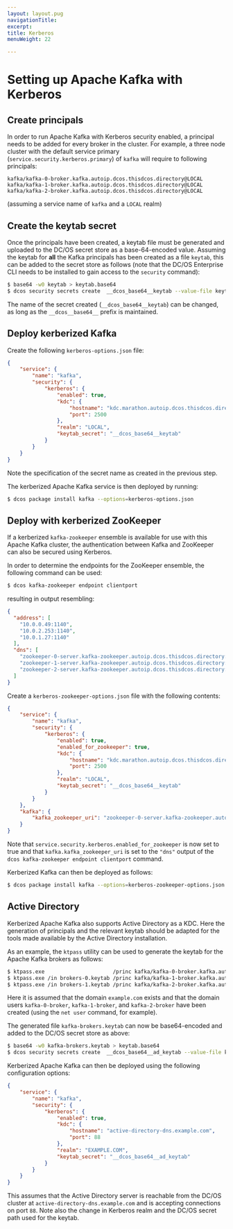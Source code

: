 ```yaml
---
layout: layout.pug
navigationTitle:
excerpt:
title: Kerberos
menuWeight: 22

---
```


<!-- This source repo for this topic is https://github.com/mesosphere/dcos-commons -->


# Setting up Apache Kafka with Kerberos

## Create principals

In order to run Apache Kafka with Kerberos security enabled, a principal needs to be added for every broker in the cluster. For example, a three node cluster with the default service primary (`service.security.kerberos.primary`) of `kafka` will require to following principals:
```
kafka/kafka-0-broker.kafka.autoip.dcos.thisdcos.directory@LOCAL
kafka/kafka-1-broker.kafka.autoip.dcos.thisdcos.directory@LOCAL
kafka/kafka-2-broker.kafka.autoip.dcos.thisdcos.directory@LOCAL
```
(assuming a service name of `kafka` and a `LOCAL` realm)

## Create the keytab secret

Once the principals have been created, a keytab file must be generated and uploaded to the DC/OS secret store as a base-64-encoded value. Assuming the keytab for **all** the Kafka principals has been created as a file `keytab`, this can be added to the secret store as follows (note that the DC/OS Enterprise CLI needs to be installed to gain access to the `security` command):
```bash
$ base64 -w0 keytab > keytab.base64
$ dcos security secrets create  __dcos_base64__keytab --value-file keytab.base64
```

The name of the secret created (`__dcos_base64__keytab`) can be changed, as long as the `__dcos__base64__` prefix is maintained.

## Deploy kerberized Kafka

Create the following `kerberos-options.json` file:
```json
{
    "service": {
        "name": "kafka",
        "security": {
            "kerberos": {
                "enabled": true,
                "kdc": {
                    "hostname": "kdc.marathon.autoip.dcos.thisdcos.directory",
                    "port": 2500
                },
                "realm": "LOCAL",
                "keytab_secret": "__dcos_base64__keytab"
            }
        }
    }
}
```
Note the specification of the secret name as created in the previous step.

The kerberized Apache Kafka service is then deployed by running:
```bash
$ dcos package install kafka --options=kerberos-options.json
```

## Deploy with kerberized ZooKeeper

If a kerberized `kafka-zookeeper` ensemble is available for use with this Apache Kafka cluster, the authentication between Kafka and ZooKeeper can also be secured using Kerberos.

In order to determine the endpoints for the ZooKeeper ensemble, the following command can be used:
```bash
$ dcos kafka-zookeeper endpoint clientport
```
resulting in output resembling:
```json
{
  "address": [
    "10.0.0.49:1140",
    "10.0.2.253:1140",
    "10.0.1.27:1140"
  ],
  "dns": [
    "zookeeper-0-server.kafka-zookeeper.autoip.dcos.thisdcos.directory:1140",
    "zookeeper-1-server.kafka-zookeeper.autoip.dcos.thisdcos.directory:1140",
    "zookeeper-2-server.kafka-zookeeper.autoip.dcos.thisdcos.directory:1140"
  ]
}
```

Create a `kerberos-zookeeper-options.json` file with the following contents:
```json
{
    "service": {
        "name": "kafka",
        "security": {
            "kerberos": {
                "enabled": true,
                "enabled_for_zookeeper": true,
                "kdc": {
                    "hostname": "kdc.marathon.autoip.dcos.thisdcos.directory",
                    "port": 2500
                },
                "realm": "LOCAL",
                "keytab_secret": "__dcos_base64__keytab"
            }
        }
    },
    "kafka": {
        "kafka_zookeeper_uri": "zookeeper-0-server.kafka-zookeeper.autoip.dcos.thisdcos.directory:1140,zookeeper-1-server.kafka-zookeeper.autoip.dcos.thisdcos.directory:1140,zookeeper-2-server.kafka-zookeeper.autoip.dcos.thisdcos.directory:1140"
    }
}
```
Note that `service.security.kerberos.enabled_for_zookeeper` is now set to true and that `kafka.kafka_zookeeper_uri` is set to the `"dns"` output of the `dcos kafka-zookeeper endpoint clientport` command.

Kerberized Kafka can then be deployed as follows:
```bash
$ dcos package install kafka --options=kerberos-zookeeper-options.json
```

## Active Directory

Kerberized Apache Kafka also supports Active Directory as a KDC. Here the generation of principals and the relevant keytab should be adapted for the tools made available by the Active Directory installation.

As an example, the `ktpass` utility can be used to generate the keytab for the Apache Kafka brokers as follows:
```bash
$ ktpass.exe                      /princ kafka/kafka-0-broker.kafka.autoip.dcos.thisdcos.directory@EXAMPLE.COM /mapuser kafka-0-broker@example.com /ptype KRB5_NT_PRINCIPAL +rndPass /out brokers-0.keytab
$ ktpass.exe /in brokers-0.keytab /princ kafka/kafka-1-broker.kafka.autoip.dcos.thisdcos.directory@EXAMPLE.COM /mapuser kafka-1-broker@example.com /ptype KRB5_NT_PRINCIPAL +rndPass /out brokers-1.keytab
$ ktpass.exe /in brokers-1.keytab /princ kafka/kafka-2-broker.kafka.autoip.dcos.thisdcos.directory@EXAMPLE.COM /mapuser kafka-2-broker@example.com /ptype KRB5_NT_PRINCIPAL +rndPass /out kafka-brokers.keytab
```
Here it is assumed that the domain `example.com` exists and that the domain users `kafka-0-broker`, `kafka-1-broker`, and `kafka-2-broker` have been created (using the `net user` command, for example).

The generated file `kafka-brokers.keytab` can now be base64-encoded and added to the DC/OS secret store as above:
```bash
$ base64 -w0 kafka-brokers.keytab > keytab.base64
$ dcos security secrets create  __dcos_base64__ad_keytab --value-file keytab.base64
```

Kerberized Apache Kafka can then be deployed using the following configuration options:
```json
{
    "service": {
        "name": "kafka",
        "security": {
            "kerberos": {
                "enabled": true,
                "kdc": {
                    "hostname": "active-directory-dns.example.com",
                    "port": 88
                },
                "realm": "EXAMPLE.COM",
                "keytab_secret": "__dcos_base64__ad_keytab"
            }
        }
    }
}
```
This assumes that the Active Directory server is reachable from the DC/OS cluster at `active-directory-dns.example.com` and is accepting connections on port `88`. Note also the change in Kerberos realm and the DC/OS secret path used for the keytab.
